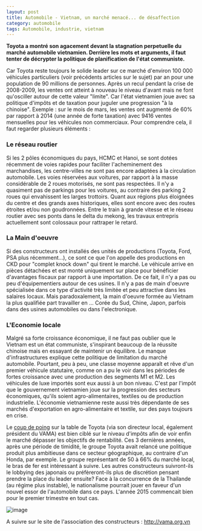 ```yaml
---
layout: post
title: Automobile - Vietnam, un marché menacé... de désaffection
category: automobile
tags: Automobile, industrie, vietnam
---
```

**Toyota a montré son agacement devant la stagnation perpetuelle du marché automobile vietnamien. Derrière les mots et arguments, il faut tenter de décrypter la politique de planification de l'état communiste.**

Car Toyota reste toujours le solide leader sur ce marché d'environ 100 000 véhicules particuliers (voir précédents articles sur le sujet) par an pour une population de 90 millions de personnes. Après un recul pendant la crise de 2008-2009, les ventes ont atteint à nouveau le niveau d'avant mais ne font qu'osciller autour de cette valeur "limite". Car l'état vietnamien joue avec sa politique d'impôts et de taxation pour juguler une progression "à la chinoise". Exemple : sur le mois de mars, les ventes ont augmenté de 60% par rapport à 2014 (une année de forte taxation) avec 9416 ventes mensuelles pour les véhicules non commerciaux. Pour comprendre cela, il faut regarder plusieurs éléments :

### Le réseau routier

Si les 2 pôles économiques du pays, HCMC et Hanoi, se sont dotées récemment de voies rapides pour faciliter l'acheminement des marchandises, les centre-villes ne sont pas encore adaptées à la circulation automobile. Les voies réservées aux voitures, par rapport à la masse considérable de 2 roues motorisés, ne sont pas respectées. Il n'y a quasiment pas de parkings pour les voitures, au contraire des parking 2 roues qui envahissent les larges trottoirs. Quant aux régions plus éloignées du centre et des grands axes historiques, elles sont encore avec des routes étroites et/ou non goudronnées. Entre le train à grande vitesse et le réseau routier avec ses ponts dans le delta du mekong, les travaux entrepris actuellement sont colossaux pour rattraper le retard.

### La Main d'oeuvre

Si des constructeurs ont installés des unités de productions (Toyota, Ford, PSA plus récemment...), ce sont ce que l'on appelle des productions en CKD pour "complet knock down" qui tirent le marché. Le véhicule arrive en pièces détachées et est monté uniquement sur place pour bénéficier d'avantages fiscaux par rapport à une importation. De ce fait, il n'y a pas ou peu d'équipementiers autour de ces usines. Il n'y a pas de main d'oeuvre spécialisée dans ce type d'activité très limitée et peu attractive dans les salaires locaux. Mais paradoxalement, la main d'oeuvre formée au Vietnam la plus qualifiée part travailler en ... Corée du Sud, Chine, Japon, parfois dans des usines automobiles ou dans l'electronique.

### L'Economie locale

Malgré sa forte croissance économique, il ne faut pas oublier que le Vietnam est un état communiste, s'inspirant beaucoup de la réussite chinoise mais en essayant de maintenir un équilibre. Le manque d'infrastructures explique cette politique de limitation du marché automobile. Pourtant, peu à peu, une classe moyenne apparaît et rêve d'un premier véhicule statutaire, comme on a pu le voir dans les périodes de fortes croissance avec une production des segments M1 et M2. Les véhicules de luxe importés sont eux aussi à un bon niveau. C'est par l'impôt que le gouvernement vietnamien joue sur la progression des secteurs économiques, qu'ils soient agro-alimentaires, textiles ou de production industrielle. L'économie vietnamienne reste aussi très dépendante de ses marchés d'exportation en agro-alimentaire et textile, sur des pays toujours en crise.

Le [coup de poing](http://www.leblogauto.com/2015/05/toyota-se-plaint-des-impots-au-vietnam.html) sur la table de Toyota (via son directeur local, également président du VAMA) est bien ciblé sur le niveau d'impôts afin de voir enfin le marché dépasser les objectifs de rentabilité. Ces 3 dernières années, après une période de timidité, le groupe Toyota avait relancé une politique produit plus ambitieuse dans ce secteur géographique, au contraire d'un Honda, par exemple. Le groupe représentant de 50 à 66% du marché local, le bras de fer est intéressant à suivre. Les autres constructeurs suivront-ils le lobbying des japonais ou préfèreront-ils plus de discrétion pensant prendre la place du leader ensuite? Face à la concurrence de la Thailande (au régime plus instable), le nationalisme pourrait jouer en faveur d'un nouvel essor de l'automobile dans ce pays. L'année 2015 commencait bien pour le premier trimestre en tout cas.

![image](https://filedn.eu/llqi9IBxlYouGRXYG2xlROb/img/2015/vama.jpg)

A suivre sur le site de l'association des constructeurs : http://vama.org.vn
